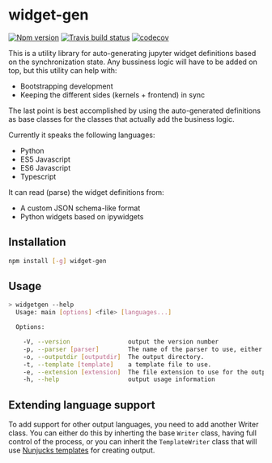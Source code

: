 # widget-gen


[![Npm version](https://img.shields.io/npm/v/widget-gen.svg)](https://www.npmjs.com/package/widget-gen)
[![Travis build status](https://travis-ci.org/vidartf/widget-gen.svg?branch=master)](https://travis-ci.org/vidartf/widget-gen)
[![codecov](https://codecov.io/gh/vidartf/widget-gen/branch/master/graph/badge.svg)](https://codecov.io/gh/vidartf/widget-gen)


This is a utility library for auto-generating jupyter widget definitions
based on the synchronization state. Any bussiness logic will have to be
added on top, but this utility can help with:

- Bootstrapping development
- Keeping the different sides (kernels + frontend) in sync

The last point is best accomplished by using the auto-generated definitions
as base classes for the classes that actually add the business logic.

Currently it speaks the following languages:

- Python
- ES5 Javascript
- ES6 Javascript
- Typescript

It can read (parse) the widget definitions from:

- A custom JSON schema-like format
- Python widgets based on ipywidgets


## Installation

```bash
npm install [-g] widget-gen
```

## Usage

```bash
> widgetgen --help
  Usage: main [options] <file> [languages...]

  Options:

    -V, --version                output the version number
    -p, --parser [parser]        The name of the parser to use, either "json" or "python".
    -o, --outputdir [outputdir]  The output directory.
    -t, --template [template]    a template file to use.
    -e, --extension [extension]  The file extension to use for the output.
    -h, --help                   output usage information
```


## Extending language support

To add support for other output languages, you need to add another Writer class. You can either
do this by inherting the base `Writer` class, having full control of the process, or you can
inherit the `TemplateWriter` class that will use [Nunjucks templates](https://mozilla.github.io/nunjucks/templating.html) for creating output.
